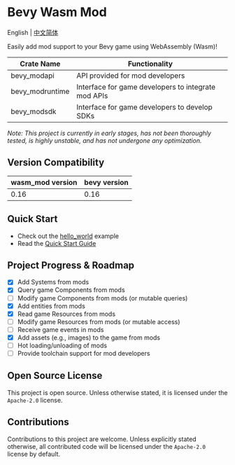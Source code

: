 # Bevy Wasm Mod

English | [中文简体](README-zh.md)

Easily add mod support to your Bevy game using WebAssembly (Wasm)!

| Crate Name | Functionality |
| -- | -- |
| bevy_modapi | API provided for mod developers |
| bevy_modruntime | Interface for game developers to integrate mod APIs |
| bevy_modsdk | Interface for game developers to develop SDKs |

*Note: This project is currently in early stages, has not been thoroughly tested, is highly unstable, and has not undergone any optimization.*

## Version Compatibility
| wasm_mod version | bevy version |
| -- | -- |
| 0.16 | 0.16 |

## Quick Start
- Check out the [hello_world](examples/hello_world/README.md) example
- Read the [Quick Start Guide](docs/quick_start.md)

## Project Progress & Roadmap
- [x] Add Systems from mods
- [x] Query game Components from mods
- [ ] Modify game Components from mods (or mutable queries)
- [x] Add entities from mods
- [x] Read game Resources from mods
- [ ] Modify game Resources from mods (or mutable access)
- [ ] Receive game events in mods
- [x] Add assets (e.g., images) to the game from mods
- [ ] Hot loading/unloading of mods
- [ ] Provide toolchain support for mod developers

## Open Source License
This project is open source. Unless otherwise stated, it is licensed under the `Apache-2.0` license.

## Contributions
Contributions to this project are welcome. Unless explicitly stated otherwise, all contributed code will be licensed under the `Apache-2.0` license by default.